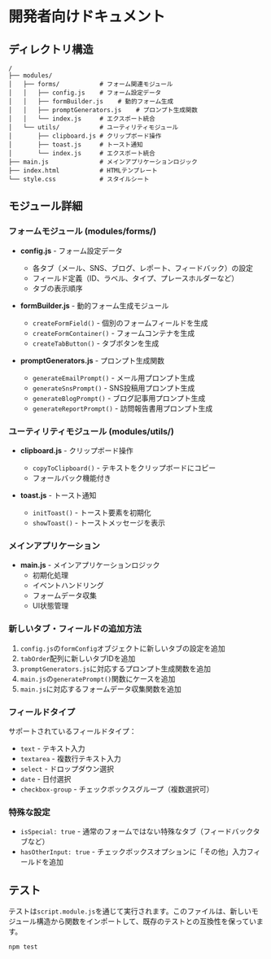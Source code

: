 # 開発者向けドキュメント

## ディレクトリ構造

```
/
├── modules/
│   ├── forms/           # フォーム関連モジュール
│   │   ├── config.js    # フォーム設定データ
│   │   ├── formBuilder.js    # 動的フォーム生成
│   │   ├── promptGenerators.js    # プロンプト生成関数
│   │   └── index.js     # エクスポート統合
│   └── utils/           # ユーティリティモジュール
│       ├── clipboard.js # クリップボード操作
│       ├── toast.js     # トースト通知
│       └── index.js     # エクスポート統合
├── main.js              # メインアプリケーションロジック
├── index.html           # HTMLテンプレート
└── style.css            # スタイルシート
```

## モジュール詳細

### フォームモジュール (modules/forms/)

- **config.js** - フォーム設定データ
  - 各タブ（メール、SNS、ブログ、レポート、フィードバック）の設定
  - フィールド定義（ID、ラベル、タイプ、プレースホルダーなど）
  - タブの表示順序

- **formBuilder.js** - 動的フォーム生成モジュール
  - `createFormField()` - 個別のフォームフィールドを生成
  - `createFormContainer()` - フォームコンテナを生成
  - `createTabButton()` - タブボタンを生成

- **promptGenerators.js** - プロンプト生成関数
  - `generateEmailPrompt()` - メール用プロンプト生成
  - `generateSnsPrompt()` - SNS投稿用プロンプト生成
  - `generateBlogPrompt()` - ブログ記事用プロンプト生成
  - `generateReportPrompt()` - 訪問報告書用プロンプト生成

### ユーティリティモジュール (modules/utils/)

- **clipboard.js** - クリップボード操作
  - `copyToClipboard()` - テキストをクリップボードにコピー
  - フォールバック機能付き

- **toast.js** - トースト通知
  - `initToast()` - トースト要素を初期化
  - `showToast()` - トーストメッセージを表示

### メインアプリケーション

- **main.js** - メインアプリケーションロジック
  - 初期化処理
  - イベントハンドリング
  - フォームデータ収集
  - UI状態管理

### 新しいタブ・フィールドの追加方法

1. `config.js`の`formConfig`オブジェクトに新しいタブの設定を追加
2. `tabOrder`配列に新しいタブIDを追加
3. `promptGenerators.js`に対応するプロンプト生成関数を追加
4. `main.js`の`generatePrompt()`関数にケースを追加
5. `main.js`に対応するフォームデータ収集関数を追加

### フィールドタイプ

サポートされているフィールドタイプ：
- `text` - テキスト入力
- `textarea` - 複数行テキスト入力
- `select` - ドロップダウン選択
- `date` - 日付選択
- `checkbox-group` - チェックボックスグループ（複数選択可）

### 特殊な設定

- `isSpecial: true` - 通常のフォームではない特殊なタブ（フィードバックタブなど）
- `hasOtherInput: true` - チェックボックスオプションに「その他」入力フィールドを追加

## テスト

テストは`script.module.js`を通じて実行されます。このファイルは、新しいモジュール構造から関数をインポートして、既存のテストとの互換性を保っています。

```bash
npm test
```